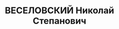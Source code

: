 ---
title: ВЕСЕЛОВСКИЙ Николай Степанович
description: "1898 р. н., с. Стружки Новоушицького р-ну, теп. Хмельницька обл., прож.\
  \ м. Вінниця, українець, із службовців, освіта середня спеціальна, агроном облземуправління,\
  \ неодруж. \n  Арешт. 30.09.1937. Звинувач. за ст. 54-7, 8, 11 КК УРСР. За вироком\
  \ Верховного суду СРСР розстріляний 25.11.1937. \n  Реабіл. 08.08.1957."
---